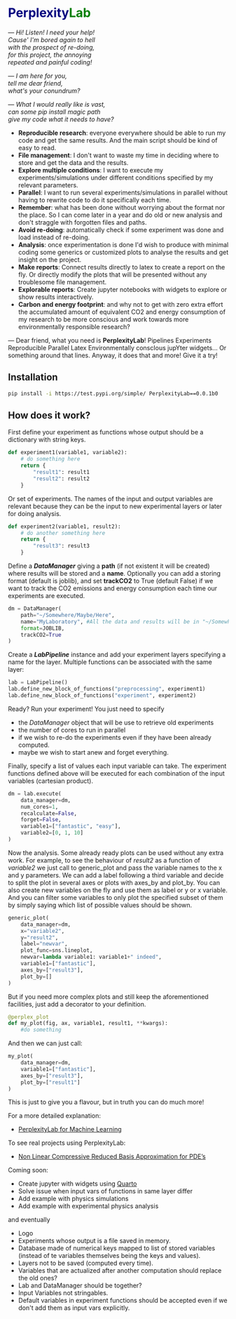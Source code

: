 # <font color="navy"> Perplexity</font><font color="green">Lab</font>

— *Hi! Listen! I need your help!<br />
Cause' I'm bored again to hell<br />
with the prospect of re-doing,<br />
for this project, the annoying<br />
repeated and painful coding!* 

— *I am here for you,<br /> 
tell me dear friend,<br /> 
what's your conundrum?*

— *What I would really like is vast, <br />
can some pip install magic path <br />
give my code what it needs to have?*
* __Reproducible research__: everyone everywhere should be able to run my code and get the same results. And the main script should be kind of easy to read.
* __File management__: I don't want to waste my time in deciding where to store and get the data and the results.
* __Explore multiple conditions__: I want to execute my experiments/simulations under different conditions specified by my relevant parameters.
* __Parallel__: I want to run several experiments/simulations in parallel without having to rewrite code to do it specifically each time.
* __Remember__: what has been done without worrying about the format nor the place. So I can come later in a year and do old or new analysis and don't straggle with forgotten files and paths. 
* __Avoid re-doing__: automatically check if some experiment was done and load instead of re-doing.
* __Analysis__: once experimentation is done I'd wish to produce with minimal coding some generics or customized plots to analyse the results and get insight on the project.
* __Make reports__: Connect results directly to latex to create a report on the fly. Or directly modify the plots that will be presented without any troublesome file management.
* __Explorable reports__: Create jupyter notebooks with widgets to explore or show results interactively.
* __Carbon and energy footprint__: and why not to get with zero extra effort the accumulated amount of equivalent CO2 and energy consumption of my research to be more conscious and work towards more environmentally responsible research?

— Dear friend, what you need is __PerplexityLab__!
Pipelines Experiments Reproducible Parallel Latex Environmentally conscIous jupYter widgets... Or something around that lines. Anyway, it does that and more! Give it a try!

## Installation

``` bash
pip install -i https://test.pypi.org/simple/ PerplexityLab==0.0.1b0
```

## How does it work?

First define your experiment as functions whose output should be a dictionary with string keys. 
``` python
def experiment1(variable1, variable2):
    # do something here
    return {
        "result1": result1
        "result2": result2    
    }
```
Or set of experiments. The names of the input and output variables are relevant because they can be the input to new experimental layers or later for doing analysis.
``` python
def experiment2(variable1, result2):
    # do another something here
    return {
        "result3": result3    
    }
```

Define a __*DataManager*__ giving a __path__ (if not existent it will be created) where results will be stored and a __name__.
Optionally you can add a storing format (default is joblib), and set __trackCO2__ to True (default False) if we want to track the CO2 
emissions and energy consumption each time our experiments are executed.
``` python
dm = DataManager(
    path="~/Somewhere/Maybe/Here",
    name="MyLaboratory", #All the data and results will be in "~/Somewhere/Maybe/Here/MyLaboratory/"
    format=JOBLIB,
    trackCO2=True
)
```

Create a __*LabPipeline*__ instance and add your experiment layers specifying a name for the layer. Multiple functions can be associated with the same layer:
``` python
lab = LabPipeline()
lab.define_new_block_of_functions("preprocessing", experiment1)
lab.define_new_block_of_functions("experiment", experiment2)
```

Ready? Run your experiment! You just need to specify
- the *DataManager* object that will be use to retrieve old experiments
- the number of cores to run in parallel
- if we wish to re-do the experiments even if they have been already computed.
- maybe we wish to start anew and forget everything.

Finally, specify a list of values each input variable can take. The experiment functions defined above will be executed for each combination of the input variables (cartesian product).
``` python
dm = lab.execute(
    data_manager=dm, 
    num_cores=1, 
    recalculate=False,
    forget=False, 
    variable1=["fantastic", "easy"], 
    variable2=[0, 1, 10]
)
```

Now the analysis. Some already ready plots can be used without any extra work.
For example, to see the behaviour of *result2* as a function of *variable2* we just
call to generic_plot and pass the variable names to the x and y parameters. We can add
a label following a third variable and decide to split the plot in several axes or plots 
with axes_by and plot_by. You can also create new variables on the fly and use them
as label or y or x variable. And you can filter some variables to only plot the
specified subset of them by simply saying which list of possible values should be shown.
``` python
generic_plot(
    data_manager=dm, 
    x="variable2", 
    y="result2", 
    label="newvar", 
    plot_func=sns.lineplot,
    newvar=lambda variable1: variable1+" indeed", 
    variable1=["fantastic"],
    axes_by=["result3"],
    plot_by=[]    
)
```

But if you need more complex plots and still keep the aforementioned facilities, just
add a decorator to your definition.
``` python
@perplex_plot
def my_plot(fig, ax, variable1, result1, **kwargs):
    #do something
```
And then we can just call:
``` python
my_plot(
    data_manager=dm,
    variable1=["fantastic"],
    axes_by=["result3"],
    plot_by=["result1"]    
)
```

This is just to give you a flavour, but in truth you can do much more!

For a more detailed explanation:
* [PerplexityLab for Machine Learning](https://github.com/agussomacal/PerplexityLab/blob/main/src/examples/PerplexityLab4ML.ipynb)

To see real projects using PerplexityLab:
* [Non Linear Compressive Reduced Basis Approximation for PDE’s](https://github.com/agussomacal/NonLinearRBA4PDEs)
 
Coming soon:
* Create jupyter with widgets using [Quarto](https://quarto.org/)
* Solve issue when input vars of functions in same layer differ
* Add example with physics simulations
* Add example with experimental physics analysis

and eventually
* Logo
* Experiments whose output is a file saved in memory.
* Database made of numerical keys mapped to list of stored variables (instead of te variables themselves being the keys and values).
* Layers not to be saved (computed every time).
* Variables that are actualized after another computation should replace the old ones?
* Lab and DataManager should be together?
* Input Variables not stringables.
* Default variables in experiment functions should be accepted even if we don't add them as input vars explicitly.


